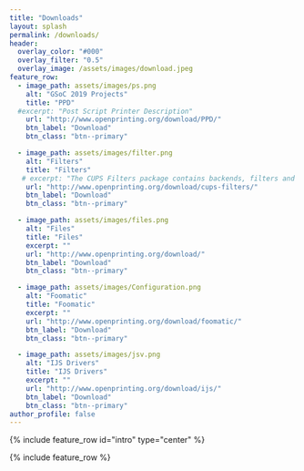 ```yaml
---
title: "Downloads"
layout: splash
permalink: /downloads/ 
header:
  overlay_color: "#000"
  overlay_filter: "0.5"
  overlay_image: /assets/images/download.jpeg
feature_row:
  - image_path: assets/images/ps.png
    alt: "GSoC 2019 Projects"
    title: "PPD"
  #excerpt: "Post Script Printer Description"
    url: "http://www.openprinting.org/download/PPD/"
    btn_label: "Download"
    btn_class: "btn--primary"

  - image_path: assets/images/filter.png
    alt: "Filters"
    title: "Filters"
   # excerpt: "The CUPS Filters package contains backends, filters and other software that was once part of the core CUPS distribution but is no longer maintained by Apple Inc."
    url: "http://www.openprinting.org/download/cups-filters/"
    btn_label: "Download"
    btn_class: "btn--primary"

  - image_path: assets/images/files.png
    alt: "Files"
    title: "Files"
    excerpt: ""
    url: "http://www.openprinting.org/download/"
    btn_label: "Download"
    btn_class: "btn--primary"

  - image_path: assets/images/Configuration.png
    alt: "Foomatic"
    title: "Foomatic"
    excerpt: ""
    url: "http://www.openprinting.org/download/foomatic/"
    btn_label: "Download"
    btn_class: "btn--primary"

  - image_path: assets/images/jsv.png
    alt: "IJS Drivers"
    title: "IJS Drivers"
    excerpt: ""
    url: "http://www.openprinting.org/download/ijs/"
    btn_label: "Download"
    btn_class: "btn--primary"
author_profile: false 
---
```

{% include feature_row id="intro" type="center" %}

{% include feature_row %}